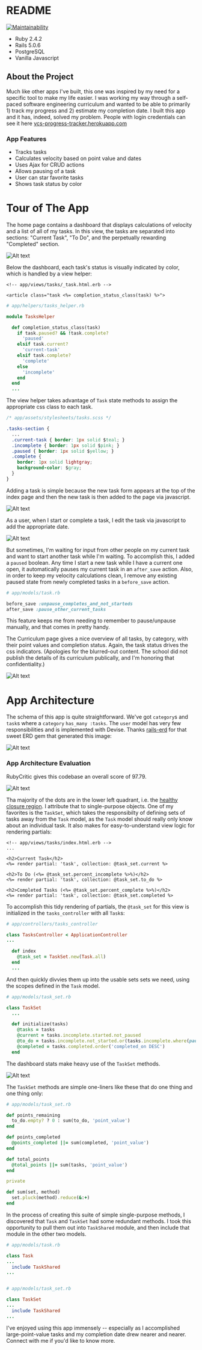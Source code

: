 # README

[![Maintainability](https://api.codeclimate.com/v1/badges/a40b86288d324bfa4363/maintainability)](https://codeclimate.com/github/lortza/project_todo_twilio/maintainability)

* Ruby 2.4.2
* Rails 5.0.6
* PostgreSQL
* Vanilla Javascript

## About the Project

Much like other apps I've built, this one was inspired by my need for a specific tool to make my life easier. I was working my way through a self-paced software engineering curriculum and wanted to be able to primarily 1) track my progress and 2) estimate my completion date. I built this app and it has, indeed, solved my problem. People with login credentials can see it here [vcs-progress-tracker.herokuapp.com](https://vcs-progress-tracker.herokuapp.com/)

### App Features

- Tracks tasks
- Calculates velocity based on point value and dates
- Uses Ajax for CRUD actions
- Allows pausing of a task
- User can star favorite tasks
- Shows task status by color


# Tour of The App
The home page contains a dashboard that displays calculations of velocity and a list of all of my tasks. In this view, the tasks are separated into sections: "Current Task", "To Do", and the perpetually rewarding "Completed" section.

![Alt text](/app/assets/images/screenshots/tasks_index.png?raw=true "Home Page - Dashboard")

Below the dashboard, each task's status is visually indicated by color, which is handled by a view helper:
```erb
<!-- app/views/tasks/_task.html.erb -->

<article class="task <%= completion_status_class(task) %>">
```

```ruby
# app/helpers/tasks_helper.rb

module TasksHelper

  def completion_status_class(task)
    if task.paused? && !task.complete?
      'paused'
    elsif task.current?
      'current-task'
    elsif task.complete?
      'complete'
    else
      'incomplete'
    end
  end
  ...
```

The view helper takes advantage of `Task` state methods to assign the appropriate css class to each task.

```css
/* app/assets/stylesheets/tasks.scss */

.tasks-section {
  ...
  .current-task { border: 1px solid $teal; }
  .incomplete { border: 1px solid $pink; }
  .paused { border: 1px solid $yellow; }
  .complete {
    border: 1px solid lightgray;
    background-color: $gray;
  }
}
```

Adding a task is simple because the new task form appears at the top of the index page and then the new task is then added to the page via javascript.

![Alt text](/app/assets/images/screenshots/task_new.png?raw=true "Adding a new task")

As a user, when I start or complete a task, I edit the task via javascript to add the appropriate date.

![Alt text](/app/assets/images/screenshots/tasks_edit.png?raw=true "Editing a task")

But sometimes, I'm waiting for input from other people on my current task and want to start another task while I'm waiting. To accomplish this, I added a `paused` boolean. Any time I start a new task while I have a current one open, it automatically pauses my current task in an `after_save` action. Also, in order to keep my velocity calculations clean, I remove any existing paused state from newly completed tasks in a `before_save` action.

```ruby
# app/models/task.rb

before_save :unpause_completes_and_not_starteds
after_save :pause_other_current_tasks
```

This feature keeps me from needing to remember to pause/unpause manually, and that comes in pretty handy.

The Curriculum page gives a nice overview of all tasks, by category, with their point values and completion status. Again, the task status drives the css indicators. (Apologies for the blurred-out content. The school did not publish the details of its curriculum publically, and I'm honoring that confidentiality.)

![Alt text](/app/assets/images/screenshots/curriculum_index.png?raw=true "Curriculum Status")


# App Architecture
The schema of this app is quite straightforward. We've got `category`s and `task`s where a `category` `has_many :tasks`. The `user` model has very few responsibilities and is implemented with Devise. Thanks [rails-erd](https://github.com/voormedia/rails-erd) for that sweet ERD gem that generated this image:

![Alt text](/app/assets/images/screenshots/erd.png?raw=true "Schema ERD")

### App Architecture Evaluation
RubyCritic gives this codebase an overall score of 97.79.

![Alt text](/app/assets/images/screenshots/rubycritic.png?raw=true "RubyCritic Stats")

Tha majority of the dots are in the lower left quadrant, i.e. the [healthy closure region](https://github.com/chad/turbulence#hopefully-meaningful-metrics). I attribute that to single-purpose objects. One of my favorites is the `TaskSet`, which takes the responsibilty of defining sets of tasks away from the `Task` model, as the `Task` model should really only know about an individual task. It also makes for easy-to-understand view logic for rendering partials:

```erb
<!-- app/views/tasks/index.html.erb -->
...

<h2>Current Task</h2>
<%= render partial: 'task', collection: @task_set.current %>

<h2>To Do (<%= @task_set.percent_incomplete %>%)</h2>
<%= render partial: 'task', collection: @task_set.to_do %>

<h2>Completed Tasks (<%= @task_set.percent_complete %>%)</h2>
<%= render partial: 'task', collection: @task_set.completed %>
```

To accomplish this tidy rendering of partials, the `@task_set` for this view is initialized in the `tasks_controller` with all `Task`s:

```ruby
# app/controllers/tasks_controller

class TasksController < ApplicationController
...

  def index
    @task_set = TaskSet.new(Task.all)
  end
  ...

  ```

And then quickly divvies them up into the usable sets sets we need, using the scopes defined in the `Task` model.

```ruby
# app/models/task_set.rb

class TaskSet
  ...

  def initialize(tasks)
    @tasks = tasks
    @current = tasks.incomplete.started.not_paused
    @to_do = tasks.incomplete.not_started.or(tasks.incomplete.where(paused: true)).order('lesson_number')
    @completed = tasks.completed.order('completed_on DESC')
  end
```


The dashboard stats make heavy use of the `TaskSet` methods.

![Alt text](/app/assets/images/screenshots/dashboard.png?raw=true "Dashboard Stats")

The `TaskSet` methods are simple one-liners like these that do one thing and one thing only:

```ruby
# app/models/task_set.rb

def points_remaining
  to_do.empty? ? 0 : sum(to_do, 'point_value')
end

def points_completed
  @points_completed ||= sum(completed, 'point_value')
end

def total_points
  @total_points ||= sum(tasks, 'point_value')
end

private

def sum(set, method)
  set.pluck(method).reduce(&:+)
end
```

In the process of creating this suite of simple single-purpose methods, I discovered that `Task` and `TaskSet` had some redundant methods. I took this opportunity to pull them out into `TaskShared` module, and then include that module in the other two models.

```ruby
# app/models/task.rb

class Task
...
  include TaskShared
...


# app/models/task_set.rb

class TaskSet
...
  include TaskShared
...
```

I've enjoyed using this app immensely -- especially as I accomplished large-point-value tasks and my completion date drew nearer and nearer.  Connect with me if you'd like to know more.

